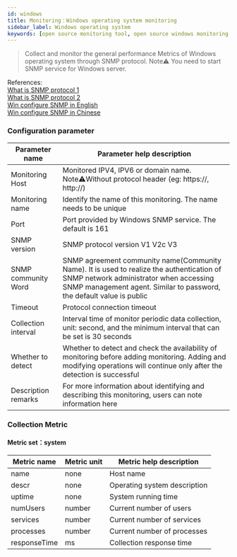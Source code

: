 ```yaml
---
id: windows  
title: Monitoring：Windows operating system monitoring      
sidebar_label: Windows operating system       
keywords: [open source monitoring tool, open source windows monitoring tool, monitoring windows metrics]
---
```


> Collect and monitor the general performance Metrics of Windows operating system through SNMP protocol.
> Note⚠️ You need to start SNMP service for Windows server.

References:      
[What is SNMP protocol 1](https://www.cnblogs.com/xdp-gacl/p/3978825.html)   
[What is SNMP protocol 2](https://www.auvik.com/franklyit/blog/network-basics-what-is-snmp/)     
[Win configure SNMP in English](https://docs.microsoft.com/en-us/troubleshoot/windows-server/networking/configure-snmp-service)     
[Win configure SNMP in Chinese](https://docs.microsoft.com/zh-cn/troubleshoot/windows-server/networking/configure-snmp-service)

### Configuration parameter

|   Parameter name    |                                                                                          Parameter help description                                                                                          |
|---------------------|--------------------------------------------------------------------------------------------------------------------------------------------------------------------------------------------------------------|
| Monitoring Host     | Monitored IPV4, IPV6 or domain name. Note⚠️Without protocol header (eg: https://, http://)                                                                                                                   |
| Monitoring name     | Identify the name of this monitoring. The name needs to be unique                                                                                                                                            |
| Port                | Port provided by Windows SNMP service. The default is 161                                                                                                                                                    |
| SNMP version        | SNMP protocol version V1 V2c V3                                                                                                                                                                              |
| SNMP community Word | SNMP agreement community name(Community Name). It is used to realize the authentication of SNMP network administrator when accessing SNMP management agent. Similar to password, the default value is public |
| Timeout             | Protocol connection timeout                                                                                                                                                                                  |
| Collection interval | Interval time of monitor periodic data collection, unit: second, and the minimum interval that can be set is 30 seconds                                                                                      |
| Whether to detect   | Whether to detect and check the availability of monitoring before adding monitoring. Adding and modifying operations will continue only after the detection is successful                                    |
| Description remarks | For more information about identifying and describing this monitoring, users can note information here                                                                                                       |

### Collection Metric

#### Metric set：system

| Metric name  | Metric unit |   Metric help description    |
|--------------|-------------|------------------------------|
| name         | none        | Host name                    |
| descr        | none        | Operating system description |
| uptime       | none        | System running time          |
| numUsers     | number      | Current number of users      |
| services     | number      | Current number of services   |
| processes    | number      | Current number of processes  |
| responseTime | ms          | Collection response time     |

